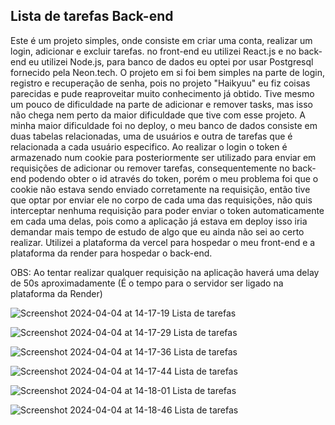 ## Lista de tarefas Back-end

Este é um projeto simples, onde consiste em criar uma conta, realizar um login, adicionar e excluir tarefas. no front-end eu utilizei React.js e no back-end eu utilizei Node.js, para banco de dados eu optei por usar
Postgresql fornecido pela Neon.tech.
O projeto em si foi bem simples na parte de login, registro e recuperação de senha, pois no projeto "Haikyuu" eu fiz coisas parecidas e pude reaproveitar muito conhecimento já obtido. Tive mesmo um pouco de dificuldade na parte de
adicionar e remover tasks, mas isso não chega nem perto da maior dificuldade que tive com esse projeto.
A minha maior dificuldade foi no deploy, o meu banco de dados consiste em duas tabelas relacionadas, uma de usuários e outra de tarefas que é relacionada a cada usuário especifico. Ao realizar o login 
o token é armazenado num cookie para posteriormente ser utilizado para enviar em requisições de adicionar ou remover tarefas, consequentemente no back-end podendo obter o id através do token, porém o meu problema foi que o cookie não estava
sendo enviado corretamente na requisição, então tive que optar por enviar ele no corpo de cada uma das requisições, não quis interceptar nenhuma requisição para poder enviar o token automaticamente em cada uma delas, pois como a aplicação já estava em deploy
isso iria demandar mais tempo de estudo de algo que eu ainda não sei ao certo realizar. Utilizei a plataforma da vercel para hospedar o meu front-end e a plataforma da render para hospedar o back-end. 

OBS: Ao tentar realizar qualquer requisição na aplicação haverá uma delay de 50s aproximadamente (É o tempo para o servidor ser ligado na plataforma da Render)

![Screenshot 2024-04-04 at 14-17-19 Lista de tarefas](https://github.com/accsj/Lista-de-Tarefas/assets/109449153/67d96292-6dd3-46f7-8494-5e3831167b9c)


![Screenshot 2024-04-04 at 14-17-29 Lista de tarefas](https://github.com/accsj/Lista-de-Tarefas/assets/109449153/bb773968-9bf2-43c2-ad73-871bbb2204f5)


![Screenshot 2024-04-04 at 14-17-36 Lista de tarefas](https://github.com/accsj/Lista-de-Tarefas/assets/109449153/39da5ce7-d2ef-4a01-8139-6132b65492e3)


![Screenshot 2024-04-04 at 14-17-44 Lista de tarefas](https://github.com/accsj/Lista-de-Tarefas/assets/109449153/784bdb3d-ea9b-44bc-b58b-53737181d3ec)


![Screenshot 2024-04-04 at 14-18-01 Lista de tarefas](https://github.com/accsj/Lista-de-Tarefas/assets/109449153/2f62f67a-bd66-48e6-8c01-9ab6b74fcb71)


![Screenshot 2024-04-04 at 14-18-46 Lista de tarefas](https://github.com/accsj/Lista-de-Tarefas/assets/109449153/25f8deae-4a0e-42ea-a354-46d12d037a3f)
